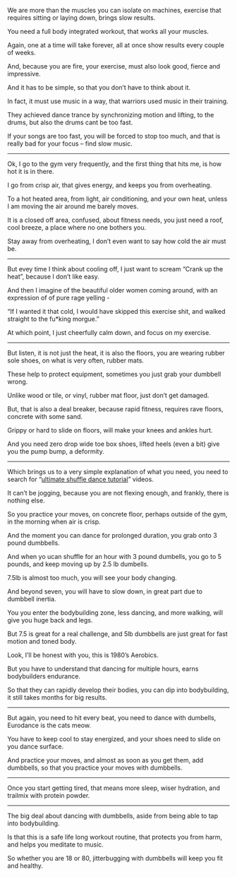 We are more than the muscles you can isolate on machines,
exercise that requires sitting or laying down, brings slow results.

You need a full body integrated workout,
that works all your muscles.

Again, one at a time will take forever,
all at once show results every couple of weeks.

And, because you are fire,
your exercise, must also look good, fierce and impressive.

And it has to be simple,
so that you don’t have to think about it.

In fact, it must use music in a way,
that warriors used music in their training.

They achieved dance trance by synchronizing motion and lifting,
to the drums, but also the drums cant be too fast.

If your songs are too fast, you will be forced to stop too much,
and that is really bad for your focus – find slow music.

---

Ok, I go to the gym very frequently,
and the first thing that hits me, is how hot it is in there.

I go from crisp air, that gives energy,
and keeps you from overheating.

To a hot heated area, from light, air conditioning,
and your own heat, unless I am moving the air around me barely moves.

It is a closed off area, confused, about fitness needs,
you just need a roof, cool breeze, a place where no one bothers you.

Stay away from overheating,
I don’t even want to say how cold the air must be.

---

But evey time I think about cooling off,
I just want to scream “Crank up the heat”, because I don’t like easy.

And then I imagine of the beautiful older women coming around,
with an expression of of pure rage yelling -

“If I wanted it that cold, I would have skipped this exercise shit,
and walked straight to the fu*king morgue.”

At which point, I just cheerfully calm down,
and focus on my exercise.

---

But listen, it is not just the heat, it is also the floors,
you are wearing rubber sole shoes, on what is very often, rubber mats.

These help to protect equipment,
sometimes you just grab your dumbbell wrong.

Unlike wood or tile, or vinyl,
rubber mat floor, just don’t get damaged.

But, that is also a deal breaker,
because rapid fitness, requires rave floors, concrete with some sand.

Grippy or hard to slide on floors,
will make your knees and ankles hurt.

And you need zero drop wide toe box shoes,
lifted heels (even a bit) give you the pump bump, a deformity.

---

Which brings us to a very simple explanation of what you need,
you need to search for “[ultimate shuffle dance tutorial][1]” videos.

It can’t be jogging, because you are not flexing enough,
and frankly, there is nothing else.

So you practice your moves, on concrete floor,
perhaps outside of the gym, in the morning when air is crisp.

And the moment you can dance for prolonged duration,
you grab onto 3 pound dumbbells.

And when yo ucan shuffle for an hour with 3 pound dumbells,
you go to 5 pounds, and keep moving up by 2.5 lb dumbells.

7.5lb is almost too much,
you will see your body changing.

And beyond seven, you will have to slow down,
in great part due to dumbbell inertia.

You you enter the bodybuilding zone,
less dancing, and more walking, will give you huge back and legs.

But 7.5 is great for a real challenge,
and 5lb dumbbells are just great for fast motion and toned body.

Look, I’ll be honest with you,
this is 1980’s Aerobics.

But you have to understand that dancing for multiple hours,
earns bodybuilders endurance.

So that they can rapidly develop their bodies,
you can dip into bodybuilding, it still takes months for big results.

---


But again, you need to hit every beat,
you need to dance with dumbells, Eurodance is the cats meow.

You have to keep cool to stay energized,
and your shoes need to slide on you dance surface.

And practice your moves, and almost as soon as you get them,
add dumbbells, so that you practice your moves with dumbbells.

---

Once you start getting tired, that means more sleep, wiser hydration,
and trailmix with protein powder.

---

The big deal about dancing with dumbbells,
aside from being able to tap into bodybuilding.

Is that this is a safe life long workout routine,
that protects you from harm, and helps you meditate to music.

So whether you are 18 or 80,
jitterbugging with dumbbells will keep you fit and healthy.

[1]: https://www.youtube.com/results?search_query=ultimate+shuffle+dance+tutorial
